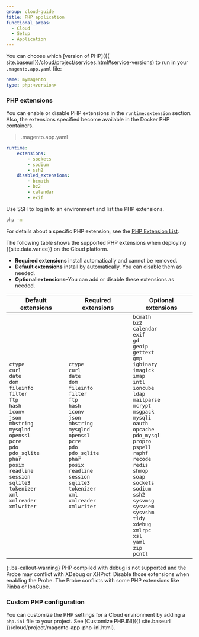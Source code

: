 ```yaml
---
group: cloud-guide
title: PHP application
functional_areas:
  - Cloud
  - Setup
  - Application  
---
```


You can choose which [version of PHP]({{ site.baseurl}}/cloud/project/services.html#service-versions) to run in your `.magento.app.yaml` file:

```yaml
name: mymagento
type: php:<version>
```

### PHP extensions

You can enable or disable PHP extensions in the `runtime:extension` section. Also, the extensions specified become available in the Docker PHP containers.

> .magento.app.yaml

```yaml
runtime:
    extensions:
        - sockets
        - sodium
        - ssh2
    disabled_extensions:
        - bcmath
        - bz2
        - calendar
        - exif
```

Use SSH to log in to an environment and list the PHP extensions.

```bash
php -m
```

For details about a specific PHP extension, see the [PHP Extension List](https://www.php.net/manual/en/extensions.alphabetical.php).

The following table shows the supported PHP extensions when deploying {{site.data.var.ee}} on the Cloud platform.

-  **Required extensions** install automatically and cannot be removed.
-  **Default extensions** install by automatically. You can disable them as needed.
-  **Optional extensions**–You can add or disable these extensions as needed.

| Default extensions | Required extensions | Optional extensions |
|--------------------|---------------------|---------------------|
| `ctype`<br> `curl`<br> `date`<br> `dom`<br> `fileinfo`<br> `filter`<br> `ftp`<br> `hash`<br> `iconv`<br> `json`<br> `mbstring`<br> `mysqlnd`<br>  `openssl`<br> `pcre`<br> `pdo`<br> `pdo_sqlite`<br> `phar`<br> `posix`<br> `readline`<br> `session`<br> `sqlite3`<br> `tokenizer`<br> `xml`<br> `xmlreader`<br> `xmlwriter`<br> | `ctype`<br> `curl`<br> `date`<br> `dom`<br> `fileinfo`<br> `filter`<br> `ftp`<br> `hash`<br> `iconv`<br> `json`<br> `mbstring`<br> `mysqlnd`<br> `openssl`<br> `pcre`<br> `pdo`<br> `pdo_sqlite`<br> `phar`<br> `posix`<br> `readline`<br> `session`<br> `sqlite3`<br> `tokenizer`<br> `xml`<br> `xmlreader`<br> `xmlwriter`<br> | `bcmath`<br> `bz2`<br> `calendar`<br> `exif`<br> `gd`<br> `geoip`<br> `gettext`<br> `gmp`<br> `igbinary`<br> `imagick`<br> `imap`<br> `intl`<br> `ioncube`<br> `ldap`<br> `mailparse`<br> `mcrypt`<br> `msgpack`<br> `mysqli`<br> `oauth`<br> `opcache`<br> `pdo_mysql`<br> `propro`<br> `pspell`<br> `raphf`<br> `recode`<br> `redis`<br> `shmop`<br> `soap`<br> `sockets`<br> `sodium`<br> `ssh2`<br> `sysvmsg`<br> `sysvsem`<br> `sysvshm`<br> `tidy`<br> `xdebug`<br> `xmlrpc`<br> `xsl`<br> `yaml`<br> `zip`<br> `pcntl`<br> |

{:.bs-callout-warning}
PHP compiled with debug is not supported and the Probe may conflict with XDebug or XHProf. Disable those extensions when enabling the Probe. The Probe conflicts with some PHP extensions like Pinba or IonCube.

### Custom PHP configuration

You can customize the PHP settings for a Cloud environment by adding a `php.ini` file to your project. See [Customize PHP.INI]({{ site.baseurl }}/cloud/project/magento-app-php-ini.html).
